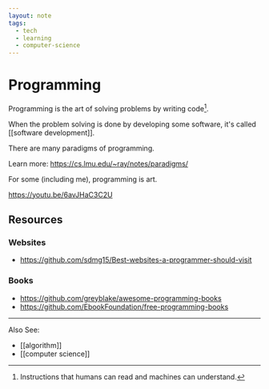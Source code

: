 ```yaml
---
layout: note
tags:
  - tech
  - learning
  - computer-science
---
```


# Programming

Programming is the art of solving problems by writing code[^1].

When the problem solving is done by developing some software, it's called
[[software development]].

There are many paradigms of programming.

Learn more: https://cs.lmu.edu/~ray/notes/paradigms/

For some (including me), programming is art.

https://youtu.be/6avJHaC3C2U

## Resources

### Websites

- https://github.com/sdmg15/Best-websites-a-programmer-should-visit

### Books

- https://github.com/greyblake/awesome-programming-books
- https://github.com/EbookFoundation/free-programming-books

---

Also See:

- [[algorithm]]
- [[computer science]]

[^1]: Instructions that humans can read and machines can understand.
